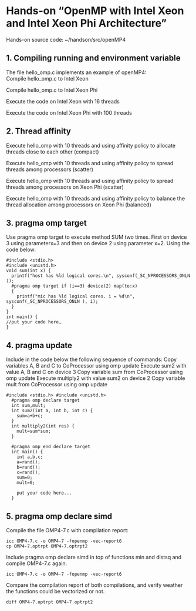 # Hands-on “OpenMP with Intel Xeon and Intel Xeon Phi Architecture”  

Hands-on source code: ~/handson/src/openMP4   

## 1. Compiling running and environment variable  

The file hello_omp.c implements an example of openMP4:  
  Compile hello_omp.c to Intel Xeon 
  
  Compile hello_omp.c to Intel Xeon Phi 
  
  Execute the code on Intel Xeon with 16 threads 
  
  Execute the code on Intel Xeon Phi with 100 threads  

## 2. Thread affinity  

  Execute hello_omp with 10 threads and using affinity policy to allocate threads close to each other (compact)  

  Execute hello_omp with 10 threads and using affinity policy to spread threads among processors (scatter)  

  Execute hello_omp with 10 threads and using affinity policy to spread threads among processors on Xeon Phi (scatter)  

  Execute hello_omp with 10 threads and using affinity policy to balance the thread allocation among processors on Xeon Phi (balanced) 
## 3. pragma omp target

Use pragma omp target to execute method SUM two times. First on device 3 using parameterx=3 and then on device 2 using parameter x=2. Using the code below:  

```
#include <stdio.h> 
#include <unistd.h>  
void sum(int x) { 
  printf("host has %ld logical cores.\n", sysconf(_SC_NPROCESSORS_ONLN ));  
  #pragma omp target if (i==3) device(2) map(to:x) 
  { 
    printf("mic has %ld logical cores. i = %d\n", sysconf(_SC_NPROCESSORS_ONLN ), i); 
  } 
} 
int main() {  
//put your code here…  
}   
```

## 4. pragma update  

Include in the code below the following sequence of commands: 
  Copy variables A, B and C to CoProcessor using omp update 
  Execute sum2 with value A, B and C on device 3 
  Copy variable sum from CoProcessor using omp update 
  Execute multiply2 with value sum2 on device 2 
  Copy variable mult from CoProcessor using omp update   

```
#include <stdio.h> #include <unistd.h>  
  #pragma omp declare target   
  int sum,mult;  
  int sum2(int a, int b, int c) {      
    sum=a+b+c; 
  }  
  int multiply2(int res) {      
    mult=sum*sum; 
  }  
  
  #pragma omp end declare target  
  int main() {   
    int a,b,c;   
    a=rand();   
    b=rand();   
    c=rand();   
    sum=0;   
    mult=0;  
    
    put your code here... 
  }  
```

## 5. pragma omp declare simd

Compile the file OMP4-7.c with compilation report: 

```
icc OMP4-7.c -o OMP4-7 -fopenmp -vec-report6 
cp OMP4-7.optrpt OMP4-7.optrpt2  
```

Include pragma omp declare simd in top of functions min and distsq and compile OMP4-7.c again. 

```
icc OMP4-7.c -o OMP4-7 -fopenmp -vec-report6  
```

Compare the compilation report of both compilations, and verify weather the functions could be vectorized or not.

```
diff OMP4-7.optrpt OMP4-7.optrpt2 
```
